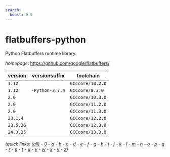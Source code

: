 ```yaml
---
search:
  boost: 0.5
---
```

# flatbuffers-python

Python Flatbuffers runtime library.

*homepage*: <https://github.com/google/flatbuffers/>

version | versionsuffix | toolchain
--------|---------------|----------
``1.12`` |  | ``GCCcore/10.2.0``
``1.12`` | ``-Python-3.7.4`` | ``GCCcore/8.3.0``
``2.0`` |  | ``GCCcore/10.3.0``
``2.0`` |  | ``GCCcore/11.2.0``
``2.0`` |  | ``GCCcore/11.3.0``
``23.1.4`` |  | ``GCCcore/12.2.0``
``23.5.26`` |  | ``GCCcore/12.3.0``
``24.3.25`` |  | ``GCCcore/13.3.0``


*(quick links: [(all)](../index.md) - [0](../0/index.md) - [a](../a/index.md) - [b](../b/index.md) - [c](../c/index.md) - [d](../d/index.md) - [e](../e/index.md) - [f](../f/index.md) - [g](../g/index.md) - [h](../h/index.md) - [i](../i/index.md) - [j](../j/index.md) - [k](../k/index.md) - [l](../l/index.md) - [m](../m/index.md) - [n](../n/index.md) - [o](../o/index.md) - [p](../p/index.md) - [q](../q/index.md) - [r](../r/index.md) - [s](../s/index.md) - [t](../t/index.md) - [u](../u/index.md) - [v](../v/index.md) - [w](../w/index.md) - [x](../x/index.md) - [y](../y/index.md) - [z](../z/index.md))*

